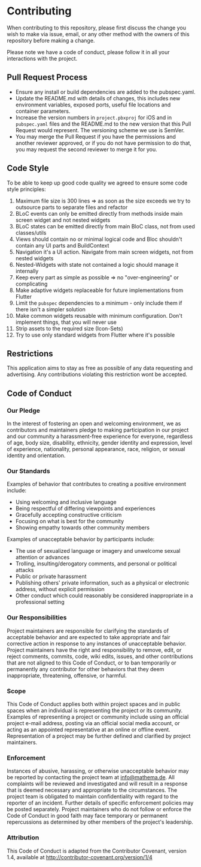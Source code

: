 # Contributing

When contributing to this repository, please first discuss the change you wish to make via issue, email, or any other method with the owners of this repository before making a change.

Please note we have a code of conduct, please follow it in all your interactions with the project.

## Pull Request Process

- Ensure any install or build dependencies are added to the pubspec.yaml.
- Update the README.md with details of changes, this includes new environment variables, exposed ports, useful file locations and container parameters.
- Increase the version numbers in ``project.pbxproj`` for iOS and in ``pubspec.yaml`` files and the README.md to the new version that this Pull Request would represent. The versioning scheme we use is SemVer.
- You may merge the Pull Request if you have the permissions and another reviewer approved, or if you do not have permission to do that, you may request the second reviewer to merge it for you.

## Code Style
To be able to keep up good code quality we agreed to ensure some code style principles:

1. Maximum file size is 300 lines =>  as soon as the size exceeds we try to outsource parts to separate files and refactor
2. BLoC events can only be emitted directly from methods inside main screen widget and not nested widgets
3. BLoC states can be emitted directly from main BloC class, not from used classes/utils    
4. Views should contain no or minimal logical code and Bloc shouldn't contain any UI parts and BuildContext
5. Navigation it's a UI action. Navigate from main screen widgets, not from nested widgets
6. Nested-Widgets with state not contained a logic should manage it internally
7. Keep every part as simple as possible => no "over-engineering" or complicating
8. Make adaptive widgets replaceable for future implementations from Flutter
9. Limit the `pubspec` dependencies to a minimum - only include them if there isn't a simpler solution
10. Make common widgets reusable with minimum configuration. Don't implement things, that you will never use
11. Strip assets to the required size (Icon-Sets)
12. Try to use only standard widgets from Flutter where it's possible

## Restrictions

This application aims to stay as free as possible of any data requesting and advertising.
Any contributions violating this restriction wont be accepted.

## Code of Conduct
### Our Pledge

In the interest of fostering an open and welcoming environment, we as contributors and maintainers pledge to making participation in our project and our community a harassment-free experience for everyone, regardless of age, body size, disability, ethnicity, gender identity and expression, level of experience, nationality, personal appearance, race, religion, or sexual identity and orientation.

### Our Standards

Examples of behavior that contributes to creating a positive environment include:

- Using welcoming and inclusive language
- Being respectful of differing viewpoints and experiences
- Gracefully accepting constructive criticism
- Focusing on what is best for the community
- Showing empathy towards other community members

Examples of unacceptable behavior by participants include:

- The use of sexualized language or imagery and unwelcome sexual attention or advances
- Trolling, insulting/derogatory comments, and personal or political attacks
- Public or private harassment
- Publishing others' private information, such as a physical or electronic address, without explicit permission
- Other conduct which could reasonably be considered inappropriate in a professional setting

### Our Responsibilities

Project maintainers are responsible for clarifying the standards of acceptable behavior and are expected to take appropriate and fair corrective action in response to any instances of unacceptable behavior.
Project maintainers have the right and responsibility to remove, edit, or reject comments, commits, code, wiki edits, issues, and other contributions that are not aligned to this Code of Conduct, or to ban temporarily or permanently any contributor for other behaviors that they deem inappropriate, threatening, offensive, or harmful.

### Scope

This Code of Conduct applies both within project spaces and in public spaces when an individual is representing the project or its community. Examples of representing a project or community include using an official project e-mail address, posting via an official social media account, or acting as an appointed representative at an online or offline event. Representation of a project may be further defined and clarified by project maintainers.

### Enforcement

Instances of abusive, harassing, or otherwise unacceptable behavior may be reported by contacting the project team at info@mathema.de. All complaints will be reviewed and investigated and will result in a response that is deemed necessary and appropriate to the circumstances. The project team is obligated to maintain confidentiality with regard to the reporter of an incident. Further details of specific enforcement policies may be posted separately.
Project maintainers who do not follow or enforce the Code of Conduct in good faith may face temporary or permanent repercussions as determined by other members of the project's leadership.

### Attribution

This Code of Conduct is adapted from the Contributor Covenant, version 1.4, available at http://contributor-covenant.org/version/1/4
